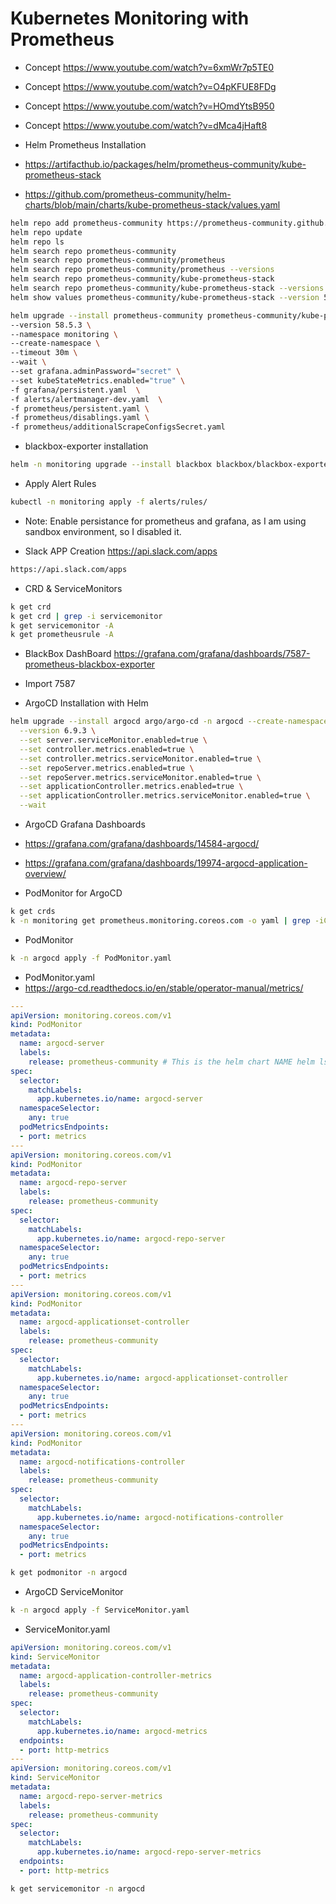 # Kubernetes Monitoring with Prometheus

- Concept https://www.youtube.com/watch?v=6xmWr7p5TE0
- Concept https://www.youtube.com/watch?v=O4pKFUE8FDg
- Concept https://www.youtube.com/watch?v=HOmdYtsB950
- Concept https://www.youtube.com/watch?v=dMca4jHaft8

- Helm Prometheus Installation
- https://artifacthub.io/packages/helm/prometheus-community/kube-prometheus-stack

- https://github.com/prometheus-community/helm-charts/blob/main/charts/kube-prometheus-stack/values.yaml
```bash
helm repo add prometheus-community https://prometheus-community.github.io/helm-charts 
helm repo update 
helm repo ls
helm search repo prometheus-community
helm search repo prometheus-community/prometheus
helm search repo prometheus-community/prometheus --versions
helm search repo prometheus-community/kube-prometheus-stack
helm search repo prometheus-community/kube-prometheus-stack --versions
helm show values prometheus-community/kube-prometheus-stack --version 58.5.3

helm upgrade --install prometheus-community prometheus-community/kube-prometheus-stack \
--version 58.5.3 \
--namespace monitoring \
--create-namespace \
--timeout 30m \
--wait \
--set grafana.adminPassword="secret" \
--set kubeStateMetrics.enabled="true" \
-f grafana/persistent.yaml  \
-f alerts/alertmanager-dev.yaml  \
-f prometheus/persistent.yaml \
-f prometheus/disablings.yaml \
-f prometheus/additionalScrapeConfigsSecret.yaml
```

- blackbox-exporter installation

```bash
helm -n monitoring upgrade --install blackbox blackbox/blackbox-exporter -f blackbox/blackbox-exporter/dev-values.yaml --wait
```

- Apply Alert Rules
```bash
kubectl -n monitoring apply -f alerts/rules/
```

- Note: Enable persistance for prometheus and grafana, as I am using sandbox environment, so I disabled it.

- Slack APP Creation https://api.slack.com/apps
```bash
https://api.slack.com/apps
```

- CRD & ServiceMonitors
```bash
k get crd
k get crd | grep -i servicemonitor
k get servicemonitor -A
k get prometheusrule -A
```

- BlackBox DashBoard https://grafana.com/grafana/dashboards/7587-prometheus-blackbox-exporter
- Import 7587

- ArgoCD Installation with Helm
```bash
helm upgrade --install argocd argo/argo-cd -n argocd --create-namespace \
  --version 6.9.3 \
  --set server.serviceMonitor.enabled=true \
  --set controller.metrics.enabled=true \
  --set controller.metrics.serviceMonitor.enabled=true \
  --set repoServer.metrics.enabled=true \
  --set repoServer.metrics.serviceMonitor.enabled=true \
  --set applicationController.metrics.enabled=true \
  --set applicationController.metrics.serviceMonitor.enabled=true \
  --wait
```

- ArgoCD Grafana Dashboards
- https://grafana.com/grafana/dashboards/14584-argocd/
- https://grafana.com/grafana/dashboards/19974-argocd-application-overview/

- PodMonitor for ArgoCD
```bash
k get crds
k -n monitoring get prometheus.monitoring.coreos.com -o yaml | grep -iC5 servicemonitor
```
- PodMonitor
```bash
k -n argocd apply -f PodMonitor.yaml
```

- PodMonitor.yaml
- https://argo-cd.readthedocs.io/en/stable/operator-manual/metrics/
  
```yaml
---
apiVersion: monitoring.coreos.com/v1
kind: PodMonitor
metadata:
  name: argocd-server
  labels:
    release: prometheus-community # This is the helm chart NAME helm ls -A
spec:
  selector:
    matchLabels:
      app.kubernetes.io/name: argocd-server
  namespaceSelector:
    any: true
  podMetricsEndpoints:
  - port: metrics
---
apiVersion: monitoring.coreos.com/v1
kind: PodMonitor
metadata:
  name: argocd-repo-server
  labels:
    release: prometheus-community
spec:
  selector:
    matchLabels:
      app.kubernetes.io/name: argocd-repo-server
  namespaceSelector:
    any: true
  podMetricsEndpoints:
  - port: metrics
---
apiVersion: monitoring.coreos.com/v1
kind: PodMonitor
metadata:
  name: argocd-applicationset-controller
  labels:
    release: prometheus-community
spec:
  selector:
    matchLabels:
      app.kubernetes.io/name: argocd-applicationset-controller
  namespaceSelector:
    any: true
  podMetricsEndpoints:
  - port: metrics
---
apiVersion: monitoring.coreos.com/v1
kind: PodMonitor
metadata:
  name: argocd-notifications-controller
  labels:
    release: prometheus-community
spec:
  selector:
    matchLabels:
      app.kubernetes.io/name: argocd-notifications-controller
  namespaceSelector:
    any: true
  podMetricsEndpoints:
  - port: metrics
```

```bash
k get podmonitor -n argocd
```

- ArgoCD ServiceMonitor

```bash
k -n argocd apply -f ServiceMonitor.yaml
```
- ServiceMonitor.yaml
```yaml
apiVersion: monitoring.coreos.com/v1
kind: ServiceMonitor
metadata:
  name: argocd-application-controller-metrics
  labels:
    release: prometheus-community
spec:
  selector:
    matchLabels:
      app.kubernetes.io/name: argocd-metrics
  endpoints:
  - port: http-metrics
---
apiVersion: monitoring.coreos.com/v1
kind: ServiceMonitor
metadata:
  name: argocd-repo-server-metrics
  labels:
    release: prometheus-community
spec:
  selector:
    matchLabels:
      app.kubernetes.io/name: argocd-repo-server-metrics
  endpoints:
  - port: http-metrics
```

```bash
k get servicemonitor -n argocd
```
